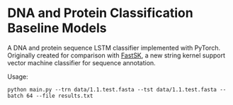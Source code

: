 # DNA and Protein Classification Baseline Models
A DNA and protein sequence LSTM classifier implemented with PyTorch. Originally created for comparison with [FastSK](https://github.com/QData/FastSK), a new string kernel support vector machine classifier for sequence annotation.

Usage:
```
python main.py --trn data/1.1.test.fasta --tst data/1.1.test.fasta --batch 64 --file results.txt
```
